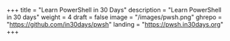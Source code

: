 +++
title = "Learn PowerShell in 30 Days"
description = "Learn PowerShell in 30 days"
weight = 4
draft = false
image = "/images/pwsh.png"
ghrepo = "https://github.com/in30days/pwsh"
landing = "https://pwsh.in30days.org"
+++


